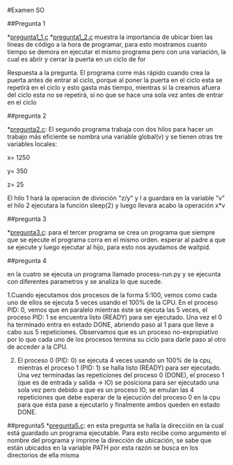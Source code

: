 #Examen SO

##Pregunta 1

*[pregunta1_1.c](pregunta1_1.c)
*[pregunta1_2.c](pregunta1_2.c)
muestra la importancia de ubicar bien las lineas de código a la hora de
programar, para esto mostramos cuanto tiempo se demora en ejecutar
el mismo programa pero con una variación, la cual es abrir y cerrar la puerta
en un ciclo de for 

Respuesta a la pregunta.
El programa corre más rápido cuando crea la puerta antes de entrar al ciclo, porque
al poner la puerta en el ciclo esta se repetirá en el ciclo y esto gasta más
tiempo, mientras si la creamos afuera del ciclo esta no se repetirá, si no que
se hace una sola vez antes de entrar en el ciclo

##pregunta 2

*[pregunta2.c](pregunta2.c):
El segundo programa trabaja con dos hilos para hacer un trabajo más eficiente
se nombra una variable global(v) y se tienen otras tre variables locales:

x= 1250

y= 350

z= 25

El hilo 1 hará la operacion de divioción "z/y" y l a guardara en la variable "v"
el hilo 2 ejecutara la función sleep(2) y luego llevara acabo la operación x*v
 

##pregunta 3

*[pregunta3.c](pregunta3.c): 
para el tercer programa se crea un programa que siempre que se ejecute el programa 
corra en el mismo orden. esperar al padre a que se ejecute y luego ejecutar al hijo,
para esto nos ayudamos de waitpid.

##pregunta 4

en la cuatro se ejecuta un programa llamado process-run.py y se ejecunta con diferentes parametros
y se analiza lo que sucede. 

1.Cuando ejecutamos dos procesos de la forma 5:100, vemos como cada uno de ellos se ejecuta 5 veces
usando el 100% de la CPU. En el proceso PID: 0, vemos que en paralelo mientras éste se ejecuta las 
5 veces, el proceso PID: 1 se encuentra listo (READY) para ser ejecutado. Una vez el 0 ha terminado
entra en estado DONE, abriendo paso al 1 para que lleve a cabo sus 5 repeticiones. Observamos que es
un proceso no-expropiativo por lo que cada uno de los procesos termina su ciclo para darle paso al 
otro de acceder a la CPU.

2. El proceso 0 (PID: 0) se ejecuta 4 veces usando un 100% de la cpu, mientras el proceso 1 (PID: 1)
se halla listo (READY) para ser ejecutado. Una vez terminadas las repeticiones del proceso 0 (DONE), 
el proceso 1 (que es de entrada y salida → IO) se posiciona para ser ejecutado una sola vez pero debido 
a que es un proceso IO, se emulan las 4 repeticiones que debe esperar de la ejecución del proceso 0 en la 
cpu para que ésta pase a ejecutarlo y finalmente ambos queden en estado DONE.


##pregunta5
*[pregunta5.c](pregunta5.c):
en esta pregunta se halla la dirección en la cual está guardado un programa 
ejecutable. Para esto recibe como argumento el nombre del programa y imprime
la dirección de ubicación, se sabe que están ubicados en la variable PATH por
esta razón se busca en los directorios de ella misma 


